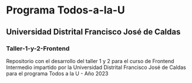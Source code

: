 # Programa Todos-a-la-U
## Universidad Distrital Francisco José de Caldas
### Taller-1-y-2-Frontend

Repositorio con el desarrollo del taller 1 y 2 para el curso de Frontend Intermedio impartido por la Universidad Distrital Francisco José de Caldas para el programa Todos a la U - Año 2023 
